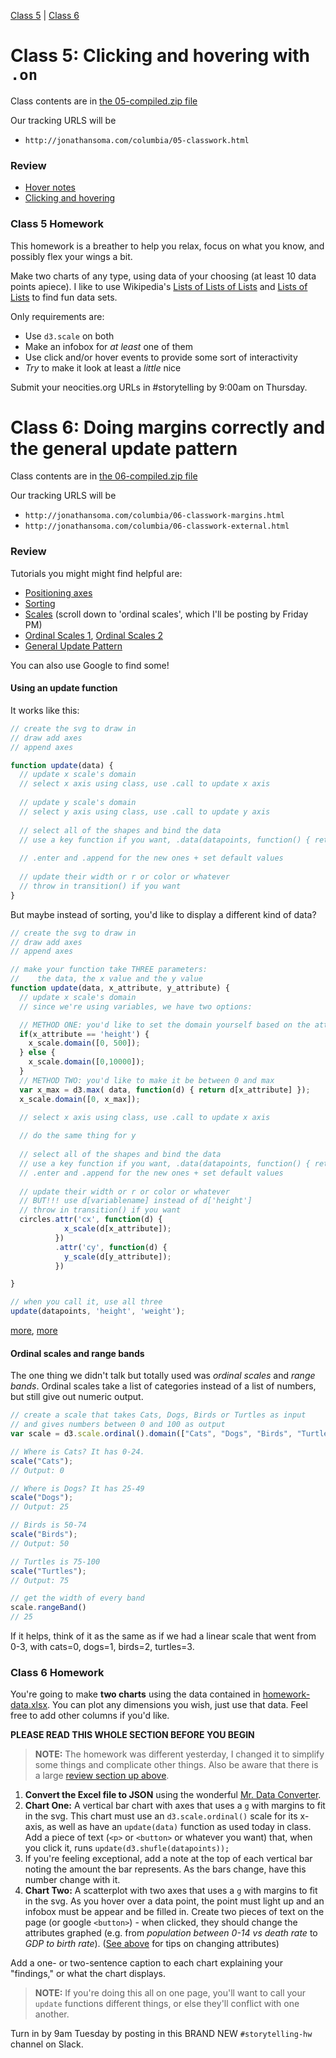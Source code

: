 [Class 5](#class5) | [Class 6](#class6)

<a id='class5'></a>

# Class 5: Clicking and hovering with `.on`

Class contents are in [the 05-compiled.zip file](https://github.com/jsoma/storytelling-2015/raw/master/class-05-06/05-compiled.zip)

Our tracking URLS will be 

* `http://jonathansoma.com/columbia/05-classwork.html`

<a id="review"></a>

### Review

* [Hover notes](http://jonathansoma.com/tutorials/d3/hover-notes/)
* [Clicking and hovering](http://jonathansoma.com/tutorials/d3/clicking-and-hovering/)

<a id="homework-5"></a>

### Class 5 Homework

This homework is a breather to help you relax, focus on what you know, and possibly flex your wings a bit.

Make two charts of any type, using data of your choosing (at least 10 data points apiece). I like to use Wikipedia's [Lists of Lists of Lists](https://en.wikipedia.org/wiki/List_of_lists_of_lists) and [Lists of Lists](https://en.wikipedia.org/wiki/Category:Lists_of_lists) to find fun data sets.

Only requirements are:

* Use `d3.scale` on both
* Make an infobox for *at least* one of them
* Use click and/or hover events to provide some sort of interactivity
* *Try* to make it look at least a *little* nice

Submit your neocities.org URLs in #storytelling by 9:00am on Thursday.

<a id='class6'></a>

# Class 6: Doing margins correctly and the general update pattern

Class contents are in [the 06-compiled.zip file](https://github.com/jsoma/storytelling-2015/raw/master/class-05-06/06-compiled.zip)

Our tracking URLS will be 

* `http://jonathansoma.com/columbia/06-classwork-margins.html`
* `http://jonathansoma.com/columbia/06-classwork-external.html`

<a name='class6-review'></a>

### Review

Tutorials you might might find helpful are:

* [Positioning axes](http://jonathansoma.com/tutorials/d3/positioning-axes/)
* [Sorting](http://jonathansoma.com/tutorials/d3/sorting/)
* [Scales](http://jonathansoma.com/tutorials/d3/using-scales/) (scroll down to 'ordinal scales', which I'll be posting by Friday PM)
* [Ordinal Scales 1](https://github.com/mbostock/d3/wiki/Ordinal-Scales), [Ordinal Scales 2](http://jaketrent.com/post/use-d3-rangebands/)
* [General Update Pattern](http://bl.ocks.org/mbostock/3808218)

You can also use Google to find some!

#### Using an update function

It works like this:

```javascript
// create the svg to draw in
// draw add axes
// append axes

function update(data) {
  // update x scale's domain
  // select x axis using class, use .call to update x axis
  
  // update y scale's domain
  // select y axis using class, use .call to update y axis
  
  // select all of the shapes and bind the data
  // use a key function if you want, .data(datapoints, function() { return d['whatever' ] })
  
  // .enter and .append for the new ones + set default values
  
  // update their width or r or color or whatever
  // throw in transition() if you want
}
```

<a id="different-data"></a>

But maybe instead of sorting, you'd like to display a different kind of data?

```javascript
// create the svg to draw in
// draw add axes
// append axes

// make your function take THREE parameters:
//    the data, the x value and the y value
function update(data, x_attribute, y_attribute) {
  // update x scale's domain
  // since we're using variables, we have two options:

  // METHOD ONE: you'd like to set the domain yourself based on the attr
  if(x_attribute == 'height') { 
    x_scale.domain([0, 500]);
  } else { 
    x_scale.domain([0,10000]);
  }
  // METHOD TWO: you'd like to make it be between 0 and max
  var x_max = d3.max( data, function(d) { return d[x_attribute] });
  x_scale.domain([0, x_max]);

  // select x axis using class, use .call to update x axis
  
  // do the same thing for y
  
  // select all of the shapes and bind the data
  // use a key function if you want, .data(datapoints, function() { return d['whatever' ] })
  // .enter and .append for the new ones + set default values
  
  // update their width or r or color or whatever
  // BUT!!! use d[variablename] instead of d['height']
  // throw in transition() if you want
  circles.attr('cx', function(d) { 
            x_scale(d[x_attribute]); 
          })
          .attr('cy', function(d) {
            y_scale(d[y_attribute]);
          })

}

// when you call it, use all three
update(datapoints, 'height', 'weight');
```

[more](https://medium.com/@c_behrens/enter-update-exit-6cafc6014c36), [more](http://bl.ocks.org/mbostock/3808218)

#### Ordinal scales and range bands

The one thing we didn't talk but totally used was *ordinal scales* and *range bands*. Ordinal scales take a list of categories instead of a list of numbers, but still give out numeric output.

```javascript
// create a scale that takes Cats, Dogs, Birds or Turtles as input
// and gives numbers between 0 and 100 as output
var scale = d3.scale.ordinal().domain(["Cats", "Dogs", "Birds", "Turtles"]).rangeBands([0, 100])

// Where is Cats? It has 0-24.
scale("Cats");
// Output: 0

// Where is Dogs? It has 25-49
scale("Dogs");
// Output: 25

// Birds is 50-74
scale("Birds");
// Output: 50

// Turtles is 75-100
scale("Turtles");
// Output: 75

// get the width of every band
scale.rangeBand()
// 25
```

If it helps, think of it as the same as if we had a linear scale that went from 0-3, with cats=0, dogs=1, birds=2, turtles=3.

<a name='class6-homework'></a>

### Class 6 Homework

You're going to make **two charts** using the data contained in [homework-data.xlsx](https://github.com/jsoma/storytelling-2015/raw/master/class-05-06/homework-data.xlsx). You can plot any dimensions you wish, just use that data. Feel free to add other columns if you'd like.

**PLEASE READ THIS WHOLE SECTION BEFORE YOU BEGIN**

> **NOTE:** The homework was different yesterday, I changed it to simplify some things and complicate other things. Also be aware that there is a large [review section up above](#class6-review).

1. **Convert the Excel file to JSON** using the wonderful [Mr. Data Converter](https://shancarter.github.io/mr-data-converter/).
2. **Chart One:** A vertical bar chart with axes that uses a `g` with margins to fit in the svg. This chart must use an `d3.scale.ordinal()` scale for its x-axis, as well as have an `update(data)` function as used today in class. Add a piece of text (`<p>` or `<button>` or whatever you want) that, when you click it, runs `update(d3.shufle(datapoints));`
3. If you're feeling exceptional, add a note at the top of each vertical bar noting the amount the bar represents. As the bars change, have this number change with it.
4. **Chart Two:** A scatterplot with two axes that uses a `g` with margins to fit in the svg. As you hover over a data point, the point must light up and an infobox must be appear and be filled in. Create two pieces of text on the page (or google `<button>`) - when clicked, they should change the attributes graphed (e.g. from *population between 0-14 vs death rate* to *GDP to birth rate*). ([See above](#different-data) for tips on changing attributes)

Add a one- or two-sentence caption to each chart explaining your "findings," or what the chart displays.

> **NOTE:** If you're doing this all on one page, you'll want to call your `update` functions different things, or else they'll conflict with one another.

Turn in by 9am Tuesday by posting in this BRAND NEW `#storytelling-hw` channel on Slack.